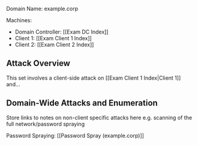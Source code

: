 Domain Name: example.corp

Machines:
- Domain Controller: [[Exam DC Index]]
- Client 1: [[Exam Client 1 Index]]
- Client 2: [[Exam Client 2 Index]]

## Attack Overview

This set involves a client-side attack on [[Exam Client 1 Index|Client 1]] and...

## Domain-Wide Attacks and Enumeration

Store links to notes on non-client specific attacks here e.g. scanning of the full network/password spraying

Password Spraying: [[Password Spray (example.corp)]]